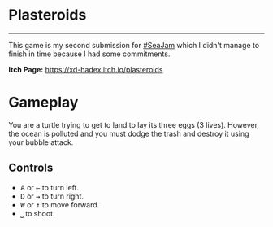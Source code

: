 # Plasteroids
---
This game is my second submission for [#SeaJam](https://itch.io/jam/seajam) which I didn't manage to finish in time because I had some commitments.

**Itch Page:** https://xd-hadex.itch.io/plasteroids

# Gameplay
You are a turtle trying to get to land to lay its three eggs (3 lives). However, the ocean is polluted and you must dodge the trash and destroy it using your bubble attack.

## Controls
- <kbd>A</kbd> or <kbd>←</kbd> to turn left.
- <kbd>D</kbd> or <kbd>→</kbd> to turn right.
- <kbd>W</kbd> or <kbd>↑</kbd> to move forward.
- <kbd>⎵</kbd> to shoot.